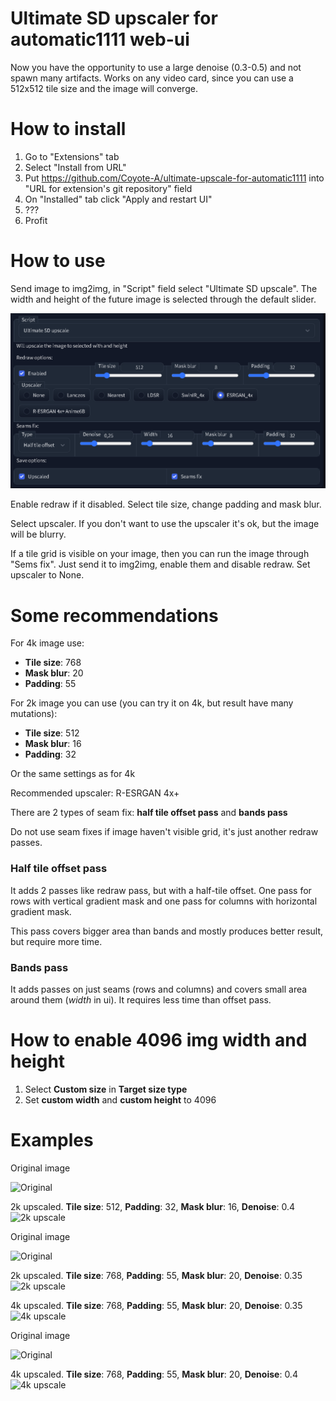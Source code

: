 # Ultimate SD upscaler for automatic1111 web-ui
Now you have the opportunity to use a large denoise (0.3-0.5) and not spawn many artifacts. Works on any video card, since you can use a 512x512 tile size and the image will converge.

# How to install
1. Go to "Extensions" tab
2. Select "Install from URL"
3. Put https://github.com/Coyote-A/ultimate-upscale-for-automatic1111 into "URL for extension's git repository" field
4. On "Installed" tab click "Apply and restart UI"
5. ???
6. Profit

# How to use
Send image to img2img, in "Script" field select "Ultimate SD upscale". The width and height of the future image is selected through the default slider.

![UI](1-ui.png)

Enable redraw if it disabled. Select tile size, change padding and mask blur.

Select upscaler. If you don't want to use the upscaler it's ok, but the image will be blurry.

If a tile grid is visible on your image, then you can run the image through "Sems fix". Just send it to img2img, enable them and disable redraw. Set upscaler to None.

# Some recommendations

For 4k image use:
* **Tile size**: 768
* **Mask blur**: 20
* **Padding**: 55

For 2k image you can use (you can try it on 4k, but result have many mutations):
* **Tile size**: 512
* **Mask blur**: 16
* **Padding**: 32

Or the same settings as for 4k

Recommended upscaler: R-ESRGAN 4x+

There are 2 types of seam fix: **half tile offset pass** and **bands pass**

Do not use seam fixes if image haven't visible grid, it's just another redraw passes.

### Half tile offset pass
It adds 2 passes like redraw pass, but with a half-tile offset. One pass for rows with vertical gradient mask and one pass for columns with horizontal gradient mask.

This pass covers bigger area than bands and mostly produces better result, but require more time.

### Bands pass
It adds passes on just seams (rows and columns) and covers small area around them (*width* in ui). It requires less time than offset pass.

# How to enable 4096 img width and height
1. Select **Custom size** in **Target size type**
2. Set **custom width** and **custom height** to 4096

# Examples

Original image

![Original](https://i.imgur.com/J8mRYOD.png)

2k upscaled. **Tile size**: 512, **Padding**: 32, **Mask blur**: 16, **Denoise**: 0.4
![2k upscale](https://i.imgur.com/0aKua4r.png)

Original image

![Original](https://i.imgur.com/aALNI2w.png)

2k upscaled. **Tile size**: 768, **Padding**: 55, **Mask blur**: 20, **Denoise**: 0.35
![2k upscale](https://i.imgur.com/B5PHz0J.png)

4k upscaled. **Tile size**: 768, **Padding**: 55, **Mask blur**: 20, **Denoise**: 0.35
![4k upscale](https://i.imgur.com/tIUQ7TJ.jpg)

Original image

![Original](https://i.imgur.com/AGtszA8.png)

4k upscaled. **Tile size**: 768, **Padding**: 55, **Mask blur**: 20, **Denoise**: 0.4
![4k upscale](https://i.imgur.com/LCYLfCs.jpg)